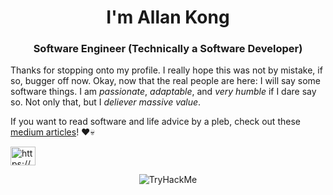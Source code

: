 <h1 align="center">I'm Allan Kong</h1>
<h3 align="center">Software Engineer (Technically a Software Developer)</h3>

Thanks for stopping onto my profile. I really hope this was not by mistake, if so, bugger off now. Okay, now that the real people are here: I will say some software things. I am _passionate_, _adaptable_, and _very humble_ if I dare say so. Not only that, but I _deliever massive value_. 

If you want to read software and life advice by a pleb, check out these [medium articles](https://medium.com/@allankong)! ❤💀

<p align="left">
<a href="https://www.linkedin.com/in/allankoder/" target="blank"><img align="center" src="https://raw.githubusercontent.com/rahuldkjain/github-profile-readme-generator/master/src/images/icons/Social/linked-in-alt.svg" alt="https://www.linkedin.com/in/allankoder/" height="30" width="40" /></a>
</p>

<p align="center">
<img src="https://tryhackme-badges.s3.amazonaws.com/SadBread.png" alt="TryHackMe">
</p>
